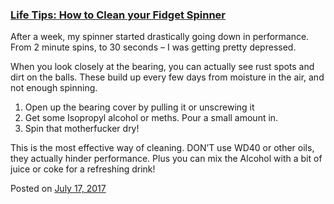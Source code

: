 
### [Life Tips: How to Clean your Fidget Spinner](https://fazthebro.com/2017/07/18/life-tips-how-to-clean-your-fidget-spinner/)

After a week, my spinner started drastically going down in performance. From 2 minute spins, to 30 seconds – I was getting pretty depressed.

When you look closely at the bearing, you can actually see rust spots and dirt on the balls. These build up every few days from moisture in the air, and not enough spinning.

1.  Open up the bearing cover by pulling it or unscrewing it
2.  Get some Isopropyl alcohol or meths. Pour a small amount in.
3.  Spin that motherfucker dry!

This is the most effective way of cleaning. DON’T use WD40 or other oils, they actually hinder performance. Plus you can mix the Alcohol with a bit of juice or coke for a refreshing drink!

Posted on [July 17, 2017](https://fazthebro.com/2017/07/17/have-to-avoid-the-internet-today/)
